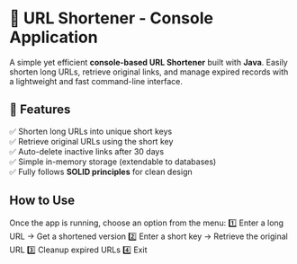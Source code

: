 # 🔗 URL Shortener - Console Application

A simple yet efficient **console-based URL Shortener** built with **Java**. Easily shorten long URLs, retrieve original links, and manage expired records with a lightweight and fast command-line interface.

## 🚀 Features
✅ Shorten long URLs into unique short keys  
✅ Retrieve original URLs using the short key  
✅ Auto-delete inactive links after 30 days  
✅ Simple in-memory storage (extendable to databases)  
✅ Fully follows **SOLID principles** for clean design  

## How to Use
Once the app is running, choose an option from the menu:
1️⃣ Enter a long URL → Get a shortened version
2️⃣ Enter a short key → Retrieve the original URL
3️⃣ Cleanup expired URLs
4️⃣ Exit
